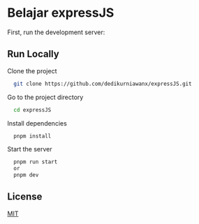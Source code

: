 
# Belajar expressJS

First, run the development server:


## Run Locally

Clone the project

```bash
  git clone https://github.com/dedikurniawanx/expressJS.git
```

Go to the project directory

```bash
  cd expressJS
```

Install dependencies

```bash
  pnpm install
```

Start the server

```bash
  pnpm run start
  or
  pnpm dev
```


## License

[MIT](https://choosealicense.com/licenses/mit/)

